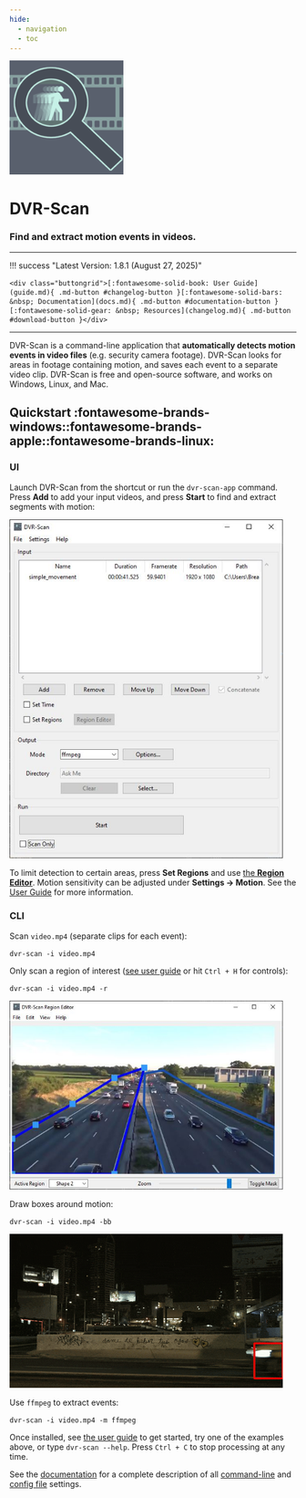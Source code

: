 ```yaml
---
hide:
  - navigation
  - toc
---
```


<img alt="DVR-Scan Logo" src="assets/dvr-scan.png" width="200rem"/>

<h1 id="dvr-scan-title">DVR-Scan</h1>
<h3 id="dvr-scan-subtitle">Find and extract motion events in videos.</h3>

------------------------------------------------------

!!! success "Latest Version: 1.8.1 (August 27, 2025)"

    <div class="buttongrid">[:fontawesome-solid-book: User Guide](guide.md){ .md-button #changelog-button }[:fontawesome-solid-bars: &nbsp; Documentation](docs.md){ .md-button #documentation-button }[:fontawesome-solid-gear: &nbsp; Resources](changelog.md){ .md-button #download-button }</div>

------------------------------------------------------

DVR-Scan is a command-line application that **automatically detects motion events in video files** (e.g. security camera footage).  DVR-Scan looks for areas in footage containing motion, and saves each event to a separate video clip.  DVR-Scan is free and open-source software, and works on Windows, Linux, and Mac.

## Quickstart <span class="dvr-scan-download-icons">:fontawesome-brands-windows::fontawesome-brands-apple::fontawesome-brands-linux:</span>

### UI

Launch DVR-Scan from the shortcut or run the `dvr-scan-app` command.  Press **Add** to add your input videos, and press **Start** to find and extract segments with motion:

<img alt="ui example" src="assets/app-main-window.jpg" width="480"/>

To limit detection to certain areas, press **Set Regions** and use [the **Region Editor**](guide.md#region-editor). Motion sensitivity can be adjusted under **Settings -> Motion**.  See the [User Guide](guide.md) for more information.

### CLI

Scan `video.mp4` (separate clips for each event):

    dvr-scan -i video.mp4

Only scan a region of interest ([see user guide](guide.md#region-editor) or hit `Ctrl + H` for controls):

    dvr-scan -i video.mp4 -r

<img alt="overlay example" src="assets/region-editor-multiple.jpg" width="480"/>

Draw boxes around motion:

    dvr-scan -i video.mp4 -bb

<img alt="overlay example" src="assets/bounding-box.gif" width="480"/>

Use `ffmpeg` to extract events:

    dvr-scan -i video.mp4 -m ffmpeg

Once installed, see [the user guide](guide.md) to get started, try one of the examples above, or type `dvr-scan --help`. Press `Ctrl + C` to stop processing at any time.

See the [documentation](docs.md) for a complete description of all [command-line](docs.md#dvr-scan-options) and [config file](docs.md#config-file) settings.
